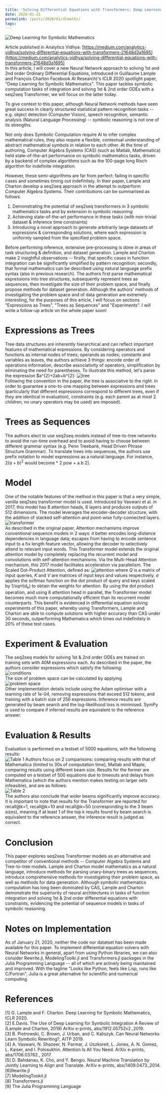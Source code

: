 ```yaml
---
title: 'Solving Differential Equations with Transformers: Deep Learning for Symbolic Mathematics'
date: 2020-01-21
permalink: /posts/2020/01/dlmaths/
tags:
---
```

![Deep Learning for Symbolic Mathematics](https://chinglamchoi.github.io/cchoi/files/dl.png)

Article published in Analytics Vidhya: [https://medium.com/analytics-vidhya/solving-differential-equations-with-transformers-21648d3a1695](https://medium.com/analytics-vidhya/solving-differential-equations-with-transformers-21648d3a1695)  
In this article, I will cover a new Neural Network approach to solving 1st and 2nd order Ordinary Differential Equations, introduced in Guillaume Lample and François Charton Facebook AI Research)'s ICLR 2020 spotlight paper, "Deep Learning for Symbolic Mathematics". This paper tackles symbolic computation tasks of integration and solving 1st & 2nd order ODEs with a seq2seq Transformer, we will focus on the latter today.
  
To give context to this paper, although Neural Network methods have seen great success in clearly structured statistical pattern recognition tasks -- e.g. object detection (Computer Vision), speech recognition, semantic analysis (Natural Language Processing) -- symbolic reasoning is not one of its strengths.
  
Not only does Symbolic Computation require AI to infer complex mathematical rules, they also require a flexible, contextual understanding of abstract mathematical symbols in relation to each other. At the time of authoring, Computer Algebra Systems (CAS) (such as Matlab, Mathematica) held state-of-the-art performance on symbolic mathematics tasks, driven by a backend of complex algorithms such as the 100-page long Risch algorithm for indefinite integration.
  
However, these semi-algorithms are far from perfect: failing in specific cases and sometimes timing out indefinitely. In their paper, Lample and Charton develop a seq2seq approach in the attempt to outperform Computer Algebra Systems. Their contributions can be summarised as follows:  
1. Demonstrating the potential of seq2seq transformers in 3 symbolic mathematics tasks and by extension in symbolic reasoning  
2. Achieving state-of-the-art performance in these tasks (with non-trivial dataset & inference time constraints)  
3. Introducing a novel approach to generate arbitrarily large datasets of expressions & corresponding solutions, where each expression is uniformly sampled from the specified problem space.  
  
Before performing inference, extensive pre-processing is done in areas of task structuring & definition, and dataset generation. Lample and Charton make 2 insightful observations -- firstly, that specific cases in function integration can be significantly simplified by pattern recognition; secondly, that formal mathematics can be described using natural language prefix syntax (also in previous research). The authors first parse mathematical expressions into tree structures, subsequently represent trees as sequences, then investigate the size of their problem space, and finally propose methods for dataset generation. Although the authors' methods of investigating the problem space and of data generation are extremely interesting, for the purposes of this article, I will focus on sections "Expressions as Trees", "Trees as Sequences" and "Experiments". I will write a follow-up article on the whole paper soon!

Expressions as Trees
======
Tree data structures are inherently hierarchical and can reflect important features of mathematical expressions. By considering operators and functions as internal nodes of trees; operands as nodes; constants and variables as leaves, the authors achieve 3 things: encode order of operations information, describe associativity of operators, simplification by eliminating the need for parentheses. To illustrate this method, let's parse the expression $a^{2}+2ab+b^{2}:
![tree](https://chinglamchoi.github.io/cchoi/files/tree.png)  
Following the convention in the paper, the tree is associative to the right. In order to guarantee a one-to-one mapping between expressions and trees (particularly that different expressions correspond to different trees, even if they are identical in evaluation), constraints (e.g. each parent as at most 2 children, no unary operators may be used) are imposed).

Trees as Sequences
======
The authors elect to use seq2seq models instead of tree-to-tree networks to avoid the run-time overhead and to avoid having to choose between different grammar syntax (e.g. Penn Treebank, Head Driven Phrase Structure Grammar). To translate trees into sequences, the authors use prefix notation to model expressions as a natural language. For instance, $2(a+b)^2$ would become * 2 pow + a b 2].
  
Model
======
One of the notable features of the method in this paper is that a very simple, vanilla seq2seq transformer model is used. Introduced by Vaswani et al. in 2017, this model has 8 attention heads, 6 layers and produces outputs of 512 dimensions. The model leverages the encoder-decoder structure, with the addition of stacked self-attention and point-wise fully-connected layers.
![transformer](https://chinglamchoi.github.io/cchoi/files/transformer.png)  
As described in the original paper, Attention mechanisms improve conventional sequence models in 2 ways: it better encodes long-distance dependencies in language data; escapes from having to encode sentence input to a fix length feature vector, allowing the decoder to selectively attend to relevant input words. This Transformer model extends the original attention model by completely replacing the recurrent model and convolutions with self-attention mechanisms. Via the Multi-Head Attention mechanism, this 2017 model facilitates acceleration via parallelism. The Scaled Dot-Product Attention, defined as:
![attention](https://chinglamchoi.github.io/cchoi/files/attention.png)
where $Q$ is a matrix of input queries, $K$ and $V$ are matrices of input keys and values respectively. $\sigma$ applies the softmax function on the dot product of query and keys scaled by $1/sqrt(d_k)$ to obtain the weights for attention. By using the dot product operation, and using 8 attention head in parallel, the Transformer model becomes much more computationally efficient than its recurrent model counterparts. This benefit is evidenced in differential equation solving experiments of this paper, whereby using Transformers, Lample and Charton are able to compute solutions with higher accuracy than CAS under 30 seconds, outperforming Mathematica which times out indefinitely in 20% of these test cases.
  
Experiment & Evaluation
======
The seq2seq models for solving 1st & 2nd order ODEs are trained on training sets with 40M expressions each. As described in the paper, the authors consider expressions which satisfy the following:  
![conditions](https://chinglamchoi.github.io/cchoi/files/conditions.png)  
The size of problem space can be calculated by applying  
![problem space](https://chinglamchoi.github.io/cchoi/files/problem_space.png)  
Other implementation details include using the Adam optimiser with a learning rate of 1e-04, removing expressions that exceed 512 tokens, and training with a batch size of 256 expressions. Inference results are generated by beam search and the log-likelihood loss is minimised. SymPy is used to compare if inferred results are equivalent to the reference answer.
  
Evaluation & Results  
======
Evaluation is performed on a testset of 5000 equations, with the following results:  
![Table 1](https://chinglamchoi.github.io/cchoi/files/table1.png)
Authors focus on 2 comparisons: comparing results with that of Mathematica (limited to 30s of computation time), Matlab and Maple, comparing results using different beam size. Results for the former are computed on a testset of 500 equations due to timeouts and delays from Mathematica (which the authors mention makes testing on larger sets infeasible), and are as follows:  
![Table 2](https://chinglamchoi.github.io/cchoi/files/table2.png)  
The authors also conclude that wider beams significantly improve accuracy. It is important to note that results for the Transformer are reported for recall@k=1, recall@k=10 and recall@k=50 (corresponding to the 3 beam sizes), meaning if at least 1 of the top k results found by beam search is equivalent to the reference answer, the inference result is judged as correct.  
  
Conclusion
======
This paper explores seq2seq Transformer models as an alternative and competitor of conventional methods -- Computer Algebra Systems and Tree-to-tree models. Lample and Charton model mathematics as a natural language, introduce methods for parsing unary-binary trees as sequences, introduce comprehensive methods for investigating their problem space, as well as methods for data generation. Although symbolic mathematics computation has long been dominated by CAS, Lample and Charton demonstrate the superiority of neural architectures in tasks of function integration and solving 1st & 2nd order differential equations with constraints, evidencing the potential of sequence models in tasks of symbolic reasoning.
  
Notes on Implementation
======
As of January 21, 2020, neither the code nor datatset has been made available for this paper. To implement differential equation solvers with Neural Networks in general, apart from using Python libraries, we can also consider Rewrite.jl, ModelingToolki.jl and Transformers.jl packages in the Julia Programming Language -- all of which are actively being maintained and improved. With the tagline "Looks like Python, feels like Lisp, runs like C/Fortran", Julia is a great alternative for scientific and numerical computing.  
  
References
======
[1] G. Lample and F. Charton. Deep Learning for Symbolic Mathematics, ICLR 2020.  
[2] E.Davis. The Use of Deep Learning for Symbolic Integration A Review of (Lample and Charton, 2019) ArXiv e-prints, abs/1912.05752v2.,2019.  
[3] B. Piotrowski, C. Brown, J. Urban, and C. Kaliszyk. Can Neural Networks Learn Symbolic Rewriting?, AITP 2019.  
[4] A. Vaswani, N. Shazeer, N. Parmar, J. Uszkoreit, L. Jones, A. N. Gomez, L. Kaiser, and I. Polosukhin. Attention Is All You Need. ArXiv e-prints, abs/1706.03762., 2017.  
[5] D. Bahdanau, K. Cho, and Y. Bengio. Neural Machine Translation by Jointly Learning to Align and Translate. ArXiv e-prints, abs/1409.0473.,2014.  
[6]Rewrite.jl  
[7] ModelingTookit.jl  
[8] Transformers.jl  
[9] The Julia Programming Language  
